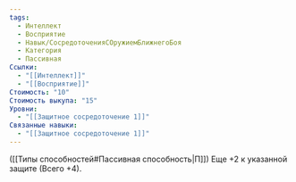 ```yaml
---
tags:
  - Интеллект
  - Восприятие
  - Навык/СосредоточенияСОружиемБлижнегоБоя
  - Категория
  - Пассивная
Ссылки:
  - "[[Интеллект]]"
  - "[[Восприятие]]"
Стоимость: "10"
Стоимость выкупа: "15"
Уровни:
  - "[[Защитное сосредоточение 1]]"
Связанные навыки:
  - "[[Защитное сосредоточение 1]]"
---
```

([[Типы способностей#Пассивная способность|П]]) Еще +2 к указанной защите (Всего +4).
